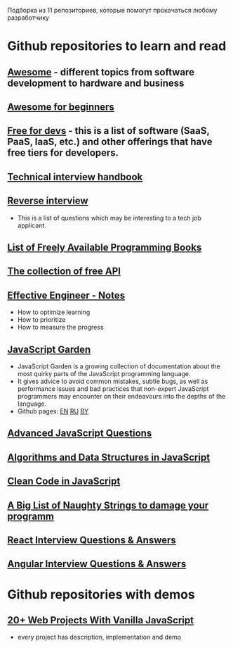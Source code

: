 Подборка из 11 репозиториев, которые помогут прокачаться любому разработчику
# Github repositories to learn and read

## [Awesome](https://github.com/sindresorhus/awesome) - different topics from software development to hardware and business

## [Awesome for beginners](https://github.com/MunGell/awesome-for-beginners)

## [Free for devs](https://github.com/ripienaar/free-for-dev) - this is a list of software (SaaS, PaaS, IaaS, etc.) and other offerings that have free tiers for developers.

## [Technical interview handbook](https://github.com/yangshun/tech-interview-handbook)

## [Reverse interview](https://github.com/viraptor/reverse-interview)
   * This is a list of questions which may be interesting to a tech job applicant.

## [List of Freely Available Programming Books](https://github.com/EbookFoundation/free-programming-books)

## [The collection of free API](https://github.com/public-apis/public-apis)

## [Effective Engineer - Notes](https://gist.github.com/rondy/af1dee1d28c02e9a225ae55da2674a6f)
   * How to optimize learning
   * How to prioritize
   * How to measure the progress

## [JavaScript Garden](https://github.com/BonsaiDen/JavaScript-Garden)
  * JavaScript Garden is a growing collection of documentation about the most quirky parts of the JavaScript programming language.
  * It gives advice to avoid common mistakes, subtle bugs, as well as performance issues and bad practices 
    that non-expert JavaScript programmers may encounter on their endeavours into the depths of the language.
  * Github pages:
    [EN](https://bonsaiden.github.io/JavaScript-Garden/) 
    [RU](https://bonsaiden.github.io/JavaScript-Garden/ru/) 
    [BY](https://bonsaiden.github.io/JavaScript-Garden/by/)
  
## [Advanced JavaScript Questions](https://github.com/lydiahallie/javascript-questions)

## [Algorithms and Data Structures in JavaScript](https://github.com/trekhleb/javascript-algorithms)

## [Clean Code in JavaScript](https://github.com/ryanmcdermott/clean-code-javascript)

## [A Big List of Naughty Strings to damage your programm](https://github.com/minimaxir/big-list-of-naughty-strings)

## [React Interview Questions & Answers](https://github.com/sudheerj/reactjs-interview-questions)

## [Angular Interview Questions & Answers](https://github.com/sudheerj/angular-interview-questions)

# Github repositories with demos
 
## [20+ Web Projects With Vanilla JavaScript](https://github.com/bradtraversy/vanillawebprojects)
   * every project has description, implementation and demo